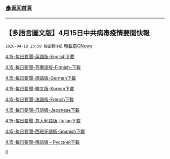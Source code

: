 ###  [:house:返回首頁](https://github.com/ourhimalayas/txt)
---

## 【多語言圖文版】4月15日中共病毒疫情要聞快報
`2020-04-18 23:50 秘密翻译组` [轉載自GNews](https://gnews.org/zh-hant/177841/)

[4.15-每日要聞-英語版-English](https://s3.amazonaws.com/gnews-media-offload/wp-content/uploads/2020/04/18231458/4.15-%E6%AF%8F%E6%97%A5%E8%A6%81%E9%97%BB-%E8%8B%B1%E8%AF%AD%E7%89%88-English.pdf)[下載](https://s3.amazonaws.com/gnews-media-offload/wp-content/uploads/2020/04/18231458/4.15-%E6%AF%8F%E6%97%A5%E8%A6%81%E9%97%BB-%E8%8B%B1%E8%AF%AD%E7%89%88-English.pdf)

[4.15-每日要聞-芬蘭語版-Finnish-](https://s3.amazonaws.com/gnews-media-offload/wp-content/uploads/2020/04/18231534/4.15-%E4%BB%8A%E6%97%A5%E8%A6%81%E9%BB%9E-%E8%8A%AC%E8%98%AD%E8%AA%9E%E7%89%88-Finnish-.pdf)[下載](https://s3.amazonaws.com/gnews-media-offload/wp-content/uploads/2020/04/18231534/4.15-%E4%BB%8A%E6%97%A5%E8%A6%81%E9%BB%9E-%E8%8A%AC%E8%98%AD%E8%AA%9E%E7%89%88-Finnish-.pdf)

[4.15-每日要聞-德語版-German](https://s3.amazonaws.com/gnews-media-offload/wp-content/uploads/2020/04/18231553/4.15-%E6%AF%8F%E6%97%A5%E8%A6%81%E8%81%9E-german-.pdf)[下載](https://s3.amazonaws.com/gnews-media-offload/wp-content/uploads/2020/04/18231553/4.15-%E6%AF%8F%E6%97%A5%E8%A6%81%E8%81%9E-german-.pdf)

[4.15-每日要聞-韓文版-Korean](https://s3.amazonaws.com/gnews-media-offload/wp-content/uploads/2020/04/18231853/4.15-%E6%AF%8F%E6%97%A5%E8%A6%81%E8%81%9E-%E9%9F%93%E6%96%87%E7%89%88-Korean.pdf)[下載](https://s3.amazonaws.com/gnews-media-offload/wp-content/uploads/2020/04/18231853/4.15-%E6%AF%8F%E6%97%A5%E8%A6%81%E8%81%9E-%E9%9F%93%E6%96%87%E7%89%88-Korean.pdf)

[4.15-每日要聞-法語版-French](https://s3.amazonaws.com/gnews-media-offload/wp-content/uploads/2020/04/18233710/4.15-%E6%AF%8F%E6%97%A5%E8%A6%81%E9%97%BB-French.pdf)[下載](https://s3.amazonaws.com/gnews-media-offload/wp-content/uploads/2020/04/18233710/4.15-%E6%AF%8F%E6%97%A5%E8%A6%81%E9%97%BB-French.pdf)

[4.15-每日要聞-日語版-Japanese](https://s3.amazonaws.com/gnews-media-offload/wp-content/uploads/2020/04/18233730/4.15-%E6%AF%8F%E6%97%A5%E8%A6%81%E9%97%BB-Japanese.pdf)[下載](https://s3.amazonaws.com/gnews-media-offload/wp-content/uploads/2020/04/18233730/4.15-%E6%AF%8F%E6%97%A5%E8%A6%81%E9%97%BB-Japanese.pdf)

[4.15-每日要聞-意大利語版-Italian](https://s3.amazonaws.com/gnews-media-offload/wp-content/uploads/2020/04/18233728/4.15%E6%AF%8F%E6%97%A5%E8%A6%81%E9%97%BBitalian.pdf)[下載](https://s3.amazonaws.com/gnews-media-offload/wp-content/uploads/2020/04/18233728/4.15%E6%AF%8F%E6%97%A5%E8%A6%81%E9%97%BBitalian.pdf)

[4.15-每日要聞-西班牙語版-Spanish](https://s3.amazonaws.com/gnews-media-offload/wp-content/uploads/2020/04/18233740/4.15%E6%AF%8F%E6%97%A5%E8%A6%81%E9%BB%9E-%E8%A5%BF%E7%8F%AD%E7%89%99%E8%AA%9E-Spanish.pdf)[下載](https://s3.amazonaws.com/gnews-media-offload/wp-content/uploads/2020/04/18233740/4.15%E6%AF%8F%E6%97%A5%E8%A6%81%E9%BB%9E-%E8%A5%BF%E7%8F%AD%E7%89%99%E8%AA%9E-Spanish.pdf)

[4.15-每日要聞-俄語版－Русский](https://s3.amazonaws.com/gnews-media-offload/wp-content/uploads/2020/04/18234448/4.15-%E4%BB%8A%E6%97%A5%E8%A6%81%E7%82%B9%EF%BC%8D%E4%BF%84%E8%AF%AD%E7%89%88%EF%BC%8D%D0%A0%D1%83%D1%81%D1%81%D0%BA%D0%B8%D0%B8%CC%86.pdf.pdf)[下載](https://s3.amazonaws.com/gnews-media-offload/wp-content/uploads/2020/04/18234448/4.15-%E4%BB%8A%E6%97%A5%E8%A6%81%E7%82%B9%EF%BC%8D%E4%BF%84%E8%AF%AD%E7%89%88%EF%BC%8D%D0%A0%D1%83%D1%81%D1%81%D0%BA%D0%B8%D0%B8%CC%86.pdf.pdf)

0
